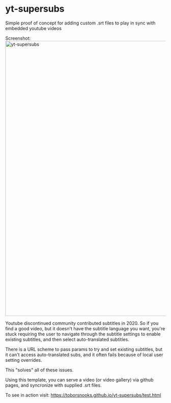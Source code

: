 # yt-supersubs
Simple proof of concept for adding custom .srt files to play in sync with embedded youtube videos

Screenshot:
<img width="865" alt="yt-supersubs" src="https://github.com/user-attachments/assets/87237521-6206-4d0c-9a27-1473c5312c79" />

Youtube discontinued community contributed subtitles in 2020.
So if you find a good video, but it doesn't have the subtitle language you want, you're stuck requiring the user to navigate through the subtitle settings to enable existing subtitles, and then select auto-translated subtitles.

There is a URL scheme to pass params to try and set existing subtitles, but it can't access auto-translated subs, and it often fails because of local user setting overrides.

This "solves" all of these issues.

Using this template, you can serve a video (or video gallery) via github pages, and syncronize with supplied .srt files.

To see in action visit: https://toborsnooks.github.io/yt-supersubs/test.html
